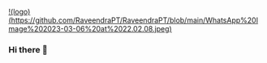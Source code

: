 [!(logo)(https://github.com/RaveendraPT/RaveendraPT/blob/main/WhatsApp%20Image%202023-03-06%20at%2022.02.08.jpeg)]()
### Hi there 👋

<!--
**RaveendraPT/RaveendraPT** is a ✨ _special_ ✨ repository because its `README.md` (this file) appears on your GitHub profile.

Here are some ideas to get you started:

- 🔭 I’m currently working on ...
- 🌱 I’m currently learning ...
- 👯 I’m looking to collaborate on ...
- 🤔 I’m looking for help with ...
- 💬 Ask me about ...
- 📫 How to reach me: ...
- 😄 Pronouns: ...
- ⚡ Fun fact: ...
-->
